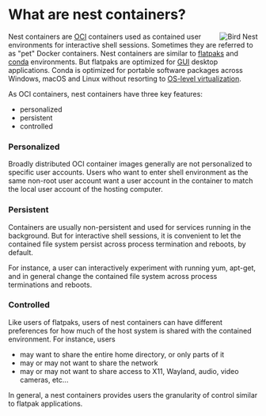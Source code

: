 What are nest containers?
=========================
<img align="right" src="https://upload.wikimedia.org/wikipedia/commons/thumb/9/93/Nest_-_Bird_%28PSF%29.png/260px-Nest_-_Bird_%28PSF%29.png" alt="Bird Nest">

Nest containers are [OCI](https://opencontainers.org/) containers used as
contained user environments for interactive shell sessions.
Sometimes they are referred to as "pet" Docker containers.
Nest containers are similar to [flatpaks](https://flatpak.org/) and
[conda](https://conda.io/) environments. But flatpaks are optimized for
[GUI](https://en.wikipedia.org/wiki/Graphical_user_interface) desktop
applications.
Conda is optimized for portable software packages across Windows, macOS and
Linux without resorting to [OS-level
virtualization](https://en.wikipedia.org/wiki/OS-level_virtualization).

As OCI containers, nest containers have three key features:

* personalized
* persistent
* controlled

### Personalized

Broadly distributed OCI container images generally are not personalized to
specific user accounts. Users who want to enter shell environment as the
same non-root user account want a user account in the container to match
the local user account of the hosting computer.

### Persistent

Containers are usually non-persistent and used for services running in the
background. But for interactive shell sessions, it is convenient to let
the contained file system persist across process termination and reboots,
by default.

For instance, a user can interactively experiment with running yum,
apt-get, and in general change the contained file system across process
terminations and reboots.

### Controlled

Like users of flatpaks, users of nest containers can have different
preferences for how much of the host system is shared with the contained
environment. For instance, users

* may want to share the entire home directory, or only parts of it
* may or may not want to share the network
* may or may not want to share access to X11, Wayland, audio, video
  cameras, etc...

In general, a nest containers provides users the granularity of control
similar to flatpak applications.

